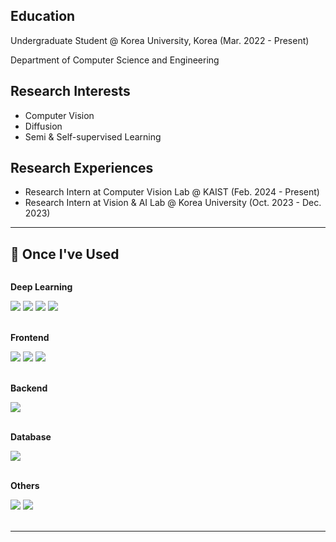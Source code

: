 <!--![header](https://capsule-render.vercel.app/api?type=waving&height=200&color=gradient&customColorList=22&text=Welcome&section=header&reversal=false&textBg=false&fontAlign=50&fontAlignY=30&fontSize=60&desc=wlsguur's%20github%20profile&descAlign=50&descAlignY=50)-->

##  Education
Undergraduate Student @ Korea University, Korea (Mar. 2022 - Present)

Department of Computer Science and Engineering

## Research Interests
- Computer Vision
- Diffusion
- Semi & Self-supervised Learning

## Research Experiences
- Research Intern at Computer Vision Lab @ KAIST (Feb. 2024 - Present)
- Research Intern at Vision & AI Lab @ Korea University (Oct. 2023 - Dec. 2023)
<!--
[![Anurag's GitHub stats](https://github-readme-stats.vercel.app/api?username=wlsguur&count_private=true&show_icons=true&theme=material-palenight)](https://github.com/anuraghazra/github-readme-stats)&nbsp;&nbsp;&nbsp;&nbsp;&nbsp;&nbsp;&nbsp;&nbsp;&nbsp;&nbsp;&nbsp;[![Top Langs](https://github-readme-stats.vercel.app/api/top-langs/?username=wlsguur&layout=compact)](https://github.com/anuraghazra/github-readme-stats)
-->
----
## 🔨 Once I've Used
<div style="display:flex; flex-direction:column; align-items:flex-start;">
    <!-- Deeplearning -->
    <p><strong>Deep Learning</strong></p>
    <div>
        <img src="https://img.shields.io/badge/python-3776AB?style=for-the-badge&logo=python&logoColor=white">
        <img src="https://img.shields.io/badge/PyTorch-EE4C2C?style=for-the-badge&logo=PyTorch&logoColor=white">
        <img src="https://img.shields.io/badge/TensorFlow-FF6F00?style=for-the-badge&logo=tensorflow&logoColor=white">
        <img src="https://img.shields.io/badge/NumPy-013243?style=for-the-badge&logo=NumPy&logoColor=white">
    </div><br>
    <!-- Frontend -->
    <p><strong>Frontend</strong></p>
    <div>
        <img src="https://img.shields.io/badge/html5-E34F26?style=for-the-badge&logo=html5&logoColor=white"> 
        <img src="https://img.shields.io/badge/css-1572B6?style=for-the-badge&logo=css3&logoColor=white"> 
        <img src="https://img.shields.io/badge/javascript-F7DF1E?style=for-the-badge&logo=javascript&logoColor=black"> 
    </div><br>
    <!-- Backend -->
    <p><strong>Backend</strong></p>
    <div>
        <img src="https://img.shields.io/badge/php-777BB4?style=for-the-badge&logo=php&logoColor=white"/>
    </div><br>
    <!-- Database -->
    <p><strong>Database</strong></p>
    <div>
        <img src="https://img.shields.io/badge/mysql-4479A1?style=for-the-badge&logo=MySQL&logoColor=white"> 
    </div><br>
    <!-- Others -->
    <p><strong>Others</strong></p>
    <div>
        <img src="https://img.shields.io/badge/C-A8B9CC?style=for-the-badge&logo=c&logoColor=white">
        <img src="https://img.shields.io/badge/C++-00599C?style=for-the-badge&logo=cplusplus&logoColor=white">
    </div><br>
</div>

----

<!--
## 💻 Tech log

<a href="https://velog.io/@wlsguur">
    <img src="https://img.shields.io/badge/Velog-20c997?style=for-the-badge&logo=Vimeo&logoColor=white">
</a>

[![Velog's GitHub stats](https://velog-readme-stats.vercel.app/api?name=wlsguur)](https://github.com/wlsguur/velog-readme-stats)
-->


<!--![footer](https://capsule-render.vercel.app/api?type=waving&height=150&color=gradient&customColorList=22&section=footer&reversal=false&textBg=false&fontAlign=50&fontAlignY=30&fontSize=60&descAlign=50&descAlignY=50)-->
